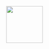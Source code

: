 <div id="header" align="center">
  <img src=" https://media.giphy.com/media/uHvfL7QudDi5oAlYAW/giphy.gif" width="100"/>
</div>

<!---
tobyzawthuhtet/tobyzawthuhtet is a ✨ special ✨ repository because its `README.md` (this file) appears on your GitHub profile.
You can click the Preview link to take a look at your changes.
--->  
